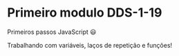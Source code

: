 # Primeiro modulo DDS-1-19
Primeiros passos JavaScript :smiley:

Trabalhando com variáveis, laços de repetição e funções!



